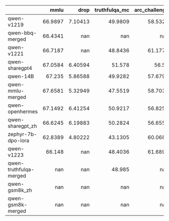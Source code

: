 |                        |     mmlu |      drop |   truthfulqa_mc |   arc_challenge |   hellaswag |   winogrande |     gsm8k |
|:-----------------------|---------:|----------:|----------------:|----------------:|------------:|-------------:|----------:|
| qwen-v1219             |  66.9897 |   7.10413 |         49.9809 |         58.5324 |     82.4637 |      78.6109 | nan       |
| qwen-bbq-merged        |  66.4341 | nan       |        nan      |        nan      |    nan      |     nan      | nan       |
| qwen-v1221             |  66.7187 | nan       |         48.8436 |         61.1775 |     82.4338 |      78.2163 |  63.3055  |
| qwen-sharegpt4         |  67.0584 |   6.40594 |         51.578  |         56.57   |     83.2006 |      76.0852 |  57.0129  |
| qwen-14B               |  67.235  |   5.86588 |         49.9282 |         57.6792 |     83.6387 |      77.1113 |  58.7566  |
| qwen-mmlu-merged       |  67.6581 |   5.32949 |         47.5519 |         58.7031 |     83.8578 |      77.2691 |  56.7096  |
| qwen-openhermes        |  67.1492 |   6.41254 |         50.9217 |         56.8259 |     83.3997 |      76.1642 | nan       |
| qwen-sharegpt_zh       |  66.6245 |   6.19883 |         50.2824 |         56.6553 |     82.7425 |      77.5059 |  56.0273  |
| zephyr-7b-dpo-lora     |  62.8389 |   4.80222 |         43.1305 |         60.0683 |     83.1408 |      77.5848 |  33.9651  |
| qwen-v1223             |  66.148  | nan       |         48.4036 |         61.6894 |     82.1948 |      77.9006 |  58.0743  |
| qwen-truthfulqa-merged | nan      | nan       |         48.985  |        nan      |    nan      |     nan      | nan       |
| qwen-gsm8k_zh          | nan      | nan       |        nan      |        nan      |    nan      |     nan      |  54.1319  |
| qwen-gsm8k-merged      | nan      | nan       |        nan      |        nan      |    nan      |     nan      |   1.06141 |
